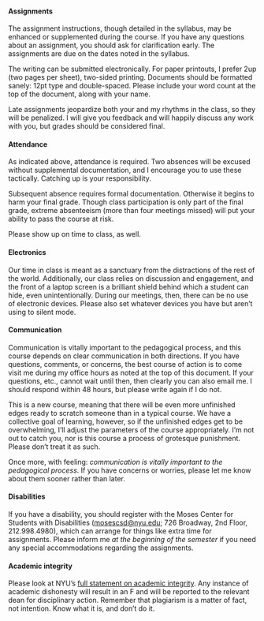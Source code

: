 #### Assignments

The assignment instructions, though detailed in the syllabus, may be enhanced
or supplemented during the course. If you have any questions about an
assignment, you should ask for clarification early. The assignments are due on
the dates noted in the syllabus. 
  
The writing can be submitted electronically. For paper printouts, I prefer 2up
(two pages per sheet), two-sided printing. Documents should be formatted
sanely: 12pt type and double-spaced. Please include your word count at the top
of the document, along with your name.
  
Late assignments jeopardize both your and my rhythms in the class, so they will
be penalized. I will give you feedback and will happily discuss any work with
you, but grades should be considered final.

#### Attendance

As indicated above, attendance is required. Two absences will be excused
without supplemental documentation, and I encourage you to use these
tactically. Catching up is your responsibility.

Subsequent absence requires formal documentation. Otherwise it begins to harm
your final grade. Though class participation is only part of the final grade,
extreme absenteeism (more than four meetings missed) will put your ability to
pass the course at risk.

Please show up on time to class, as well.

#### Electronics

Our time in class is meant as a sanctuary from the distractions of the rest of
the world. Additionally, our class relies on discussion and engagement, and the
front of a laptop screen is a brilliant shield behind which a student can hide,
even unintentionally. During our meetings, then, there can be no use of
electronic devices. Please also set whatever devices you have but aren’t using
to silent mode.

#### Communication

Communication is vitally important to the pedagogical process, and this course
depends on clear communication in both directions. If you have questions,
comments, or concerns, the best course of action is to come visit me during my
office hours as noted at the top of this document. If your questions, etc., cannot
wait until then, then clearly you can also email me.  I should respond within
48 hours, but please write again if I do not.

This is a new course, meaning that there will be even more unfinished edges
ready to scratch someone than in a typical course. We have a collective goal of
learning, however, so if the unfinished edges get to be overwhelming, I’ll
adjust the parameters of the course appropriately. I’m not out to catch you,
nor is this course a process of grotesque punishment.  Please don’t treat it as
such.

Once more, with feeling: *communication is vitally important to the pedagogical
process*. If you have concerns or worries, please let me know about them sooner
rather than later.

#### Disabilities

If you have a disability, you should register with the Moses Center for
Students with Disabilities (mosescsd@nyu.edu; 726 Broadway, 2nd Floor,
212.998.4980), which can arrange for things like extra time for assignments.
Please inform me *at the beginning of the semester* if you need any special
accommodations regarding the assignments.

#### Academic integrity

Please look at NYU’s [full statement on academic
integrity](http://cas.nyu.edu/page/academicintegrity).  Any instance of
academic dishonesty will result in an F and will be reported to the relevant
dean for disciplinary action. Remember that plagiarism is a matter of fact, not
intention. Know what it is, and don’t do it.


